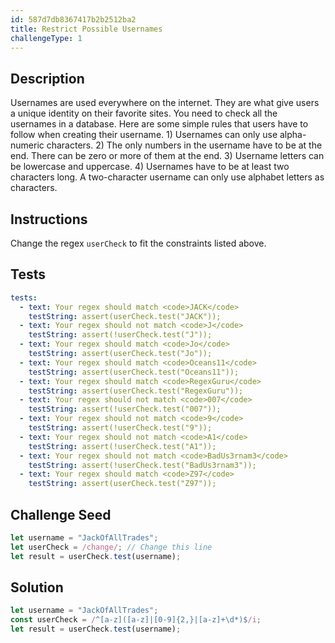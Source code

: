 ```yaml
---
id: 587d7db8367417b2b2512ba2
title: Restrict Possible Usernames
challengeType: 1
---
```


## Description
<section id='description'>
Usernames are used everywhere on the internet. They are what give users a unique identity on their favorite sites.
You need to check all the usernames in a database. Here are some simple rules that users have to follow when creating their username.
1) Usernames can only use alpha-numeric characters.
2) The only numbers in the username have to be at the end. There can be zero or more of them at the end.
3) Username letters can be lowercase and uppercase.
4) Usernames have to be at least two characters long. A two-character username can only use alphabet letters as characters.
</section>

## Instructions
<section id='instructions'>
Change the regex <code>userCheck</code> to fit the constraints listed above.
</section>

## Tests
<section id='tests'>

```yml
tests:
  - text: Your regex should match <code>JACK</code>
    testString: assert(userCheck.test("JACK"));
  - text: Your regex should not match <code>J</code>
    testString: assert(!userCheck.test("J"));
  - text: Your regex should match <code>Jo</code>
    testString: assert(userCheck.test("Jo"));
  - text: Your regex should match <code>Oceans11</code>
    testString: assert(userCheck.test("Oceans11"));
  - text: Your regex should match <code>RegexGuru</code>
    testString: assert(userCheck.test("RegexGuru"));
  - text: Your regex should not match <code>007</code>
    testString: assert(!userCheck.test("007"));
  - text: Your regex should not match <code>9</code>
    testString: assert(!userCheck.test("9"));
  - text: Your regex should not match <code>A1</code>
    testString: assert(!userCheck.test("A1"));
  - text: Your regex should not match <code>BadUs3rnam3</code>
    testString: assert(!userCheck.test("BadUs3rnam3"));
  - text: Your regex should match <code>Z97</code>
    testString: assert(userCheck.test("Z97"));    

```

</section>

## Challenge Seed
<section id='challengeSeed'>

<div id='js-seed'>

```js
let username = "JackOfAllTrades";
let userCheck = /change/; // Change this line
let result = userCheck.test(username);
```

</div>



</section>

## Solution
<section id='solution'>

```js
let username = "JackOfAllTrades";
const userCheck = /^[a-z]([a-z]|[0-9]{2,}|[a-z]+\d*)$/i;
let result = userCheck.test(username);
```

</section>
